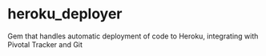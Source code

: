 heroku_deployer
===============

Gem that handles automatic deployment of code to Heroku, integrating with Pivotal Tracker and Git

